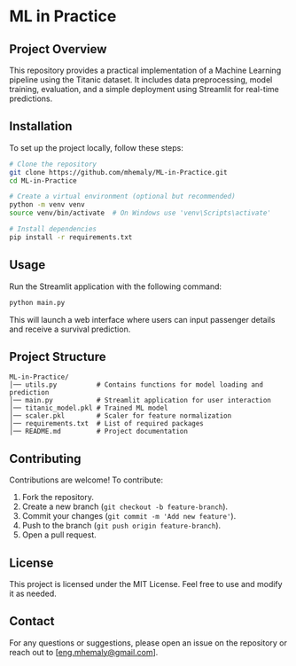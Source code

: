 # ML in Practice

## Project Overview
This repository provides a practical implementation of a Machine Learning pipeline using the Titanic dataset. It includes data preprocessing, model training, evaluation, and a simple deployment using Streamlit for real-time predictions.

## Installation
To set up the project locally, follow these steps:

```bash
# Clone the repository
git clone https://github.com/mhemaly/ML-in-Practice.git
cd ML-in-Practice

# Create a virtual environment (optional but recommended)
python -m venv venv
source venv/bin/activate  # On Windows use 'venv\Scripts\activate'

# Install dependencies
pip install -r requirements.txt
```

## Usage
Run the Streamlit application with the following command:

```bash
python main.py
```

This will launch a web interface where users can input passenger details and receive a survival prediction.

## Project Structure
```
ML-in-Practice/
│── utils.py          # Contains functions for model loading and prediction
│── main.py           # Streamlit application for user interaction
│── titanic_model.pkl # Trained ML model
│── scaler.pkl        # Scaler for feature normalization
│── requirements.txt  # List of required packages
│── README.md         # Project documentation
```

## Contributing
Contributions are welcome! To contribute:
1. Fork the repository.
2. Create a new branch (`git checkout -b feature-branch`).
3. Commit your changes (`git commit -m 'Add new feature'`).
4. Push to the branch (`git push origin feature-branch`).
5. Open a pull request.

## License
This project is licensed under the MIT License. Feel free to use and modify it as needed.

## Contact
For any questions or suggestions, please open an issue on the repository or reach out to [eng.mhemaly@gmail.com].

